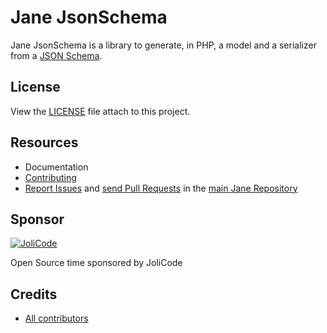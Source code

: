 # Jane JsonSchema

Jane JsonSchema is a library to generate, in PHP, a model and a serializer from a [JSON Schema](http://json-schema.org/).

## License

View the [LICENSE](LICENSE) file attach to this project.

## Resources

 * Documentation
 * [Contributing](https://github.com/janephp/janephp/blob/master/CONTRIBUTING.md)
 * [Report Issues](https://github.com/janephp/janephp/issues) and [send Pull Requests](https://github.com/janephp/janephp/pulls) 
 in the [main Jane Repository](https://github.com/janephp/janephp)
 
## Sponsor

[![JoliCode](https://jolicode.com/images/logo.svg)](https://jolicode.com)

Open Source time sponsored by JoliCode

## Credits

* [All contributors](https://github.com/jolicode/jane/graphs/contributors)

